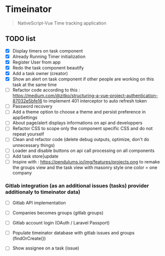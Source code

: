 # Timeinator

> NativeScript-Vue Time tracking application

## TODO list
 - [X] Display timers on task component
 - [X] Already Running Timer initialization
 - [X] Register User from app
 - [X] Redo the task component beautify
 - [X] Add a task owner (creator)
 - [X] Show an alert on task component if other people are working on this task at the same time
 - [ ] Refactor code according to this : https://medium.com/@zitko/structuring-a-vue-project-authentication-87032e5bfe16 to implement 401 interceptor to auto refresh token
 - [ ] Password recovery
 - [ ] Add a theme option to choose a theme and persist preference in appSettings
 - [ ] About page/alert displays informations on api and developpers
 - [ ] Refactor CSS to scope only the component specific CSS and do not repeat yourself
 - [ ] Clean and refactor code (delete debug outputs, optimize, don't do unnecessary things)
 - [ ] Loader and disable buttons on api call processing on all components
 - [ ] Add task store|update
 - [ ] Inspire with : https://pendulums.io/img/features/projects.png to remake the groups view and the task view with masonry style one color = one company

### Gitlab integration (as an additional issues (tasks) provider additionaly to timeinator data)
 - [ ] Gitlab API implementation
 - [ ] Companies becomes groups (gitlab groups)
 - [ ] Gitlab account login (OAuth / Laravel Passport)
 - [ ] Populate timeinator database with gitlab issues and groups (findOrCreate())
 - [ ] Show assignee on a task (issue)

